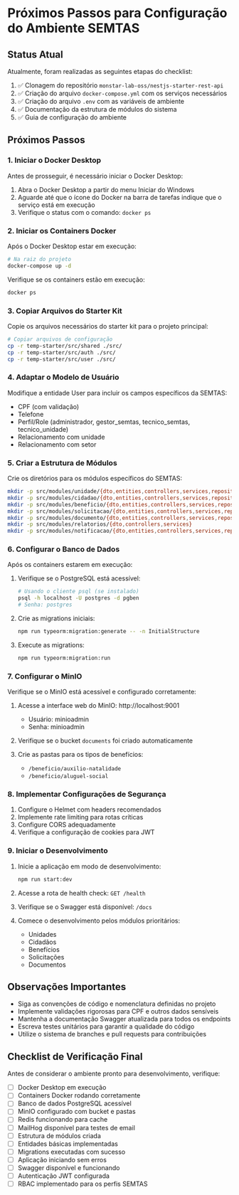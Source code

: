 # Próximos Passos para Configuração do Ambiente SEMTAS

## Status Atual

Atualmente, foram realizadas as seguintes etapas do checklist:

1. ✅ Clonagem do repositório `monstar-lab-oss/nestjs-starter-rest-api`
2. ✅ Criação do arquivo `docker-compose.yml` com os serviços necessários
3. ✅ Criação do arquivo `.env` com as variáveis de ambiente
4. ✅ Documentação da estrutura de módulos do sistema
5. ✅ Guia de configuração do ambiente

## Próximos Passos

### 1. Iniciar o Docker Desktop

Antes de prosseguir, é necessário iniciar o Docker Desktop:

1. Abra o Docker Desktop a partir do menu Iniciar do Windows
2. Aguarde até que o ícone do Docker na barra de tarefas indique que o serviço está em execução
3. Verifique o status com o comando: `docker ps`

### 2. Iniciar os Containers Docker

Após o Docker Desktop estar em execução:

```bash
# Na raiz do projeto
docker-compose up -d
```

Verifique se os containers estão em execução:

```bash
docker ps
```

### 3. Copiar Arquivos do Starter Kit

Copie os arquivos necessários do starter kit para o projeto principal:

```bash
# Copiar arquivos de configuração
cp -r temp-starter/src/shared ./src/
cp -r temp-starter/src/auth ./src/
cp -r temp-starter/src/user ./src/
```

### 4. Adaptar o Modelo de Usuário

Modifique a entidade User para incluir os campos específicos da SEMTAS:

- CPF (com validação)
- Telefone
- Perfil/Role (administrador, gestor_semtas, tecnico_semtas, tecnico_unidade)
- Relacionamento com unidade
- Relacionamento com setor

### 5. Criar a Estrutura de Módulos

Crie os diretórios para os módulos específicos do SEMTAS:

```bash
mkdir -p src/modules/unidade/{dto,entities,controllers,services,repositories}
mkdir -p src/modules/cidadao/{dto,entities,controllers,services,repositories}
mkdir -p src/modules/beneficio/{dto,entities,controllers,services,repositories}
mkdir -p src/modules/solicitacao/{dto,entities,controllers,services,repositories}
mkdir -p src/modules/documento/{dto,entities,controllers,services,repositories}
mkdir -p src/modules/relatorios/{dto,controllers,services}
mkdir -p src/modules/notificacao/{dto,entities,controllers,services,repositories}
```

### 6. Configurar o Banco de Dados

Após os containers estarem em execução:

1. Verifique se o PostgreSQL está acessível:
   ```bash
   # Usando o cliente psql (se instalado)
   psql -h localhost -U postgres -d pgben
   # Senha: postgres
   ```

3. Crie as migrations iniciais:
   ```bash
   npm run typeorm:migration:generate -- -n InitialStructure
   ```

4. Execute as migrations:
   ```bash
   npm run typeorm:migration:run
   ```

### 7. Configurar o MinIO

Verifique se o MinIO está acessível e configurado corretamente:

1. Acesse a interface web do MinIO: http://localhost:9001
   - Usuário: minioadmin
   - Senha: minioadmin

2. Verifique se o bucket `documents` foi criado automaticamente

3. Crie as pastas para os tipos de benefícios:
   - `/beneficio/auxilio-natalidade`
   - `/beneficio/aluguel-social`

### 8. Implementar Configurações de Segurança

1. Configure o Helmet com headers recomendados
2. Implemente rate limiting para rotas críticas
3. Configure CORS adequadamente
4. Verifique a configuração de cookies para JWT

### 9. Iniciar o Desenvolvimento

1. Inicie a aplicação em modo de desenvolvimento:
   ```bash
   npm run start:dev
   ```

2. Acesse a rota de health check: `GET /health`

3. Verifique se o Swagger está disponível: `/docs`

4. Comece o desenvolvimento pelos módulos prioritários:
   - Unidades
   - Cidadãos
   - Benefícios
   - Solicitações
   - Documentos

## Observações Importantes

- Siga as convenções de código e nomenclatura definidas no projeto
- Implemente validações rigorosas para CPF e outros dados sensíveis
- Mantenha a documentação Swagger atualizada para todos os endpoints
- Escreva testes unitários para garantir a qualidade do código
- Utilize o sistema de branches e pull requests para contribuições

## Checklist de Verificação Final

Antes de considerar o ambiente pronto para desenvolvimento, verifique:

- [ ] Docker Desktop em execução
- [ ] Containers Docker rodando corretamente
- [ ] Banco de dados PostgreSQL acessível
- [ ] MinIO configurado com bucket e pastas
- [ ] Redis funcionando para cache
- [ ] MailHog disponível para testes de email
- [ ] Estrutura de módulos criada
- [ ] Entidades básicas implementadas
- [ ] Migrations executadas com sucesso
- [ ] Aplicação iniciando sem erros
- [ ] Swagger disponível e funcionando
- [ ] Autenticação JWT configurada
- [ ] RBAC implementado para os perfis SEMTAS